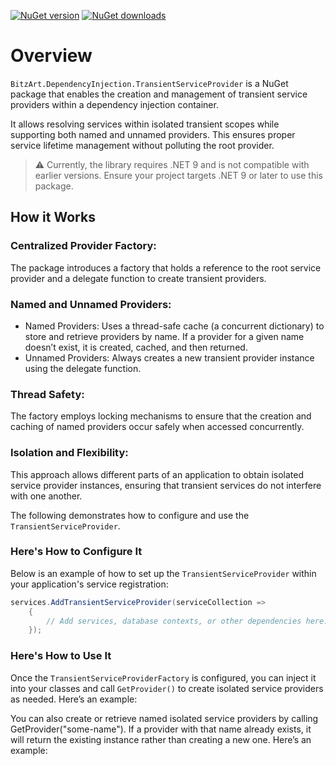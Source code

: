 ﻿[![NuGet version](https://img.shields.io/nuget/v/BitzArt.DependencyInjection.TransientServiceProvider.svg)](https://www.nuget.org/packages/BitzArt.DependencyInjection.TransientServiceProvider/)
[![NuGet downloads](https://img.shields.io/nuget/dt/BitzArt.DependencyInjection.TransientServiceProvider.svg)](https://www.nuget.org/packages/BitzArt.DependencyInjection.TransientServiceProvider/)

# Overview

`BitzArt.DependencyInjection.TransientServiceProvider` is a NuGet package that enables the creation and management of transient service providers within a dependency injection container.

It allows resolving services within isolated transient scopes while supporting both named and unnamed providers. This ensures proper service lifetime management without polluting the root provider.

> ⚠️
> Currently, the library requires .NET 9 and is not compatible with earlier versions. Ensure your project targets .NET 9 or later to use this package.

## How it Works

### Centralized Provider Factory:

The package introduces a factory that holds a reference to the root service provider and a delegate function to create transient providers.

### Named and Unnamed Providers:

- Named Providers: Uses a thread-safe cache (a concurrent dictionary) to store and retrieve providers by name. If a provider for a given name doesn’t exist, it is created, cached, and then returned.
- Unnamed Providers: Always creates a new transient provider instance using the delegate function.

### Thread Safety:

The factory employs locking mechanisms to ensure that the creation and caching of named providers occur safely when accessed concurrently.

### Isolation and Flexibility:

This approach allows different parts of an application to obtain isolated service provider instances, ensuring that transient services do not interfere with one another.

The following demonstrates how to configure and use the `TransientServiceProvider`.

### Here's How to Configure It

Below is an example of how to set up the `TransientServiceProvider` within your application's service registration:

```csharp
services.AddTransientServiceProvider(serviceCollection =>
    {
        // Add services, database contexts, or other dependencies here.
    });
```

### Here's How to Use It

Once the `TransientServiceProviderFactory` is configured, you can inject it into your classes and call `GetProvider()` to create isolated service providers as needed. Here’s an example:

You can also create or retrieve named isolated service providers by calling GetProvider("some-name"). If a provider with that name already exists, it will return the existing instance rather than creating a new one. Here’s an example:
